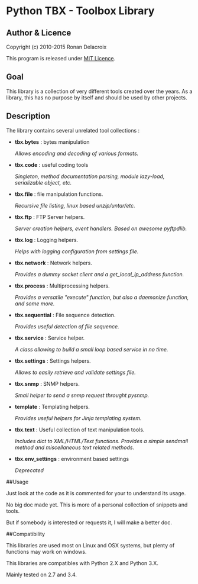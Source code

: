 Python TBX - Toolbox Library
============================


## Author & Licence

Copyright (c) 2010-2015 Ronan Delacroix

This program is released under [MIT Licence](LICENCE.txt).


## Goal

This library is a collection of very different tools created over the years. As a library, this has no purpose by itself and should be used by other projects.


## Description

The library contains several unrelated tool collections :


- **tbx.bytes** : bytes manipulation

    *Allows encoding and decoding of various formats.*

- **tbx.code** : useful coding tools

    *Singleton, method documentation parsing, module lazy-load, serializable object, etc.*

- **tbx.file** : file manipulation functions.

    *Recursive file listing, linux based unzip/untar/etc.*

- **tbx.ftp** : FTP Server helpers.

    *Server creation helpers, event handlers. Based on awesome pyftpdlib.*

- **tbx.log** : Logging helpers.

    *Helps with logging configuration from settings file.*

- **tbx.network** : Network helpers.

    *Provides a dummy socket client and a get_local_ip_address function.*

- **tbx.process** : Multiprocessing helpers.

    *Provides a versatile "execute" function, but also a daemonize function, and some more.*

- **tbx.sequential** : File sequence detection.

    *Provides useful detection of file sequence.*

- **tbx.service** : Service helper.

    *A class allowing to build a small loop based service in no time.*

- **tbx.settings** : Settings helpers.

    *Allows to easily retrieve and validate settings file.*

- **tbx.snmp** : SNMP helpers.

    *Small helper to send a snmp request throught pysnmp.*

- **template** : Templating helpers.

    *Provides useful helpers for Jinja templating system.*

- **tbx.text** : Useful collection of text manipulation tools.

    *Includes dict to XML/HTML/Text functions. Provides a simple sendmail method and miscellaneous text related methods.*

- **tbx.env_settings** : environment based settings

    *Deprecated*


##Usage

Just look at the code as it is commented for your to understand its usage.


No big doc made yet. This is more of a personal collection of snippets and tools.


But if somebody is interested or requests it, I will make a better doc.


##Compatibility

This libraries are used most on Linux and OSX systems, but plenty of functions may work on windows.


This libraries are compatibles with Python 2.X and Python 3.X.

Mainly tested on 2.7 and 3.4.
